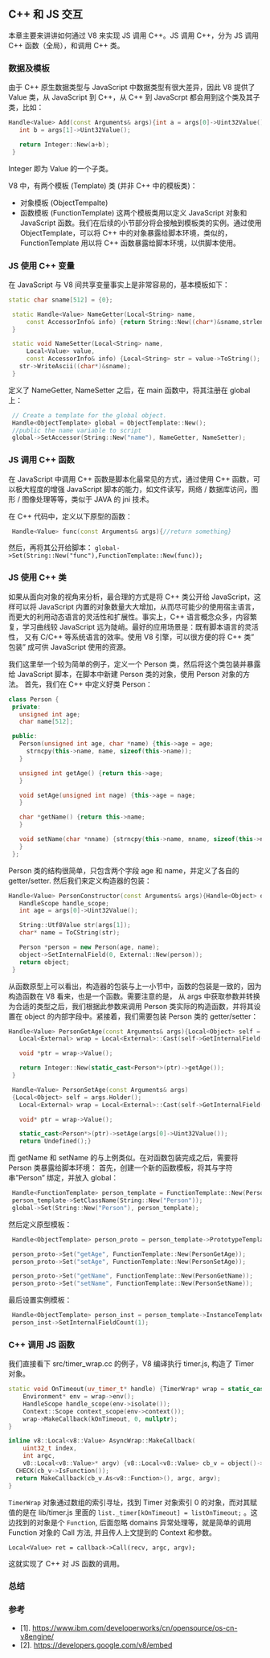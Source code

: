 ## C++ 和 JS 交互
本章主要来讲讲如何通过 V8 来实现 JS 调用 C++。JS 调用 C++，分为 JS 调用 C++ 函数（全局），和调用 C++ 类。


### 数据及模板
由于 C++ 原生数据类型与 JavaScript 中数据类型有很大差异，因此 V8 提供了 Value 类，从 JavaScript 到 C++，从 C++ 到 JavaScrpt 都会用到这个类及其子类，比如：
```c++
Handle<Value> Add(const Arguments& args){int a = args[0]->Uint32Value(); 
   int b = args[1]->Uint32Value(); 

   return Integer::New(a+b); 
 }
```
Integer 即为 Value 的一个子类。

V8 中，有两个模板 (Template) 类 (并非 C++ 中的模板类)：
- 对象模板 (ObjectTempalte) 
- 函数模板 (FunctionTemplate)
这两个模板类用以定义 JavaScript 对象和 JavaScript 函数。我们在后续的小节部分将会接触到模板类的实例。通过使用
ObjectTemplate，可以将 C++ 中的对象暴露给脚本环境，类似的，FunctionTemplate 用以将 C++
函数暴露给脚本环境，以供脚本使用。


### JS 使用 C++ 变量
在 JavaScript 与 V8 间共享变量事实上是非常容易的，基本模板如下：
```c++
static char sname[512] = {0}; 

 static Handle<Value> NameGetter(Local<String> name, 
     const AccessorInfo& info) {return String::New((char*)&sname,strlen((char*)&sname)); 
 } 

 static void NameSetter(Local<String> name, 
     Local<Value> value, 
     const AccessorInfo& info) {Local<String> str = value->ToString(); 
   str->WriteAscii((char*)&sname); 
 }
```
定义了 NameGetter, NameSetter 之后，在 main 函数中，将其注册在 global 上：
```c++
 // Create a template for the global object. 
 Handle<ObjectTemplate> global = ObjectTemplate::New(); 
 //public the name variable to script 
 global->SetAccessor(String::New("name"), NameGetter, NameSetter); 

```

### JS 调用 C++ 函数
在 JavaScript 中调用 C++ 函数是脚本化最常见的方式，通过使用 C++ 函数，可以极大程度的增强 JavaScript 脚本的能力，如文件读写，网络 / 数据库访问，图形 / 图像处理等等，类似于 JAVA 的 jni 技术。

在 C++ 代码中，定义以下原型的函数：
```c++
 Handle<Value> func(const Arguments& args){//return something}
```
然后，再将其公开给脚本：
`global->Set(String::New("func"),FunctionTemplate::New(func));`

### JS 使用 C++ 类
如果从面向对象的视角来分析，最合理的方式是将 C++ 类公开给 JavaScript，这样可以将 JavaScript
内置的对象数量大大增加，从而尽可能少的使用宿主语言，而更大的利用动态语言的灵活性和扩展性。事实上，C++ 
语言概念众多，内容繁复，学习曲线较 JavaScript 远为陡峭。最好的应用场景是：既有脚本语言的灵活性，
又有 C/C++ 等系统语言的效率。使用 V8 引擎，可以很方便的将 C++ 类” 包装” 成可供 JavaScript 使用的资源。

我们这里举一个较为简单的例子，定义一个 Person 类，然后将这个类包装并暴露给 JavaScript 脚本，在脚本中新建 Person 类的对象，使用 Person 对象的方法。
首先，我们在 C++ 中定义好类 Person：
```c++
class Person { 
 private: 
   unsigned int age; 
   char name[512]; 

 public: 
   Person(unsigned int age, char *name) {this->age = age; 
     strncpy(this->name, name, sizeof(this->name)); 
   } 

   unsigned int getAge() {return this->age; 
   } 

   void setAge(unsigned int nage) {this->age = nage; 
   } 

   char *getName() {return this->name; 
   } 

   void setName(char *nname) {strncpy(this->name, nname, sizeof(this->name)); 
   } 
 };
```
Person 类的结构很简单，只包含两个字段 age 和 name，并定义了各自的 getter/setter. 然后我们来定义构造器的包装：
```c++
Handle<Value> PersonConstructor(const Arguments& args){Handle<Object> object = args.This(); 
   HandleScope handle_scope; 
   int age = args[0]->Uint32Value(); 

   String::Utf8Value str(args[1]); 
   char* name = ToCString(str); 

   Person *person = new Person(age, name); 
   object->SetInternalField(0, External::New(person)); 
   return object; 
 }
```
从函数原型上可以看出，构造器的包装与上一小节中，函数的包装是一致的，因为构造函数在 V8 看来，也是一个函数。需要注意的是，
从 args 中获取参数并转换为合适的类型之后，我们根据此参数来调用 Person 类实际的构造函数，并将其设置在 object 
的内部字段中。紧接着，我们需要包装 Person 类的 getter/setter：
```c++
Handle<Value> PersonGetAge(const Arguments& args){Local<Object> self = args.Holder(); 
   Local<External> wrap = Local<External>::Cast(self->GetInternalField(0)); 

   void *ptr = wrap->Value(); 

   return Integer::New(static_cast<Person*>(ptr)->getAge()); 
 } 

 Handle<Value> PersonSetAge(const Arguments& args) 
 {Local<Object> self = args.Holder(); 
   Local<External> wrap = Local<External>::Cast(self->GetInternalField(0)); 

   void* ptr = wrap->Value(); 

   static_cast<Person*>(ptr)->setAge(args[0]->Uint32Value()); 
   return Undefined();}
 ```
而 getName 和 setName 的与上例类似。在对函数包装完成之后，需要将 Person 类暴露给脚本环境：
首先，创建一个新的函数模板，将其与字符串”Person” 绑定，并放入 global：
```c++
 Handle<FunctionTemplate> person_template = FunctionTemplate::New(PersonConstructor); 
 person_template->SetClassName(String::New("Person")); 
 global->Set(String::New("Person"), person_template);
```
然后定义原型模板：
```c++
 Handle<ObjectTemplate> person_proto = person_template->PrototypeTemplate(); 

 person_proto->Set("getAge", FunctionTemplate::New(PersonGetAge)); 
 person_proto->Set("setAge", FunctionTemplate::New(PersonSetAge)); 

 person_proto->Set("getName", FunctionTemplate::New(PersonGetName)); 
 person_proto->Set("setName", FunctionTemplate::New(PersonSetName));
```
最后设置实例模板：
```c++
 Handle<ObjectTemplate> person_inst = person_template->InstanceTemplate(); 
 person_inst->SetInternalFieldCount(1);
```

### C++ 调用 JS 函数
我们直接看下 src/timer_wrap.cc 的例子，V8 编译执行 timer.js, 构造了 Timer 对象。

```c++
static void OnTimeout(uv_timer_t* handle) {TimerWrap* wrap = static_cast<TimerWrap*>(handle->data);
    Environment* env = wrap->env();
    HandleScope handle_scope(env->isolate());
    Context::Scope context_scope(env->context());
    wrap->MakeCallback(kOnTimeout, 0, nullptr);
}

inline v8::Local<v8::Value> AsyncWrap::MakeCallback(
    uint32_t index,
    int argc,
    v8::Local<v8::Value>* argv) {v8::Local<v8::Value> cb_v = object()->Get(index);
  CHECK(cb_v->IsFunction());
  return MakeCallback(cb_v.As<v8::Function>(), argc, argv);
}
```
`TimerWrap` 对象通过数组的索引寻址，找到 Timer 对象索引 0 的对象，而对其赋值的是在 lib/timer.js 里面的
`list._timer[kOnTimeout] = listOnTimeout;` 。这边找到的对象是个 `Function`,
后面忽略 domains 异常处理等，就是简单的调用 Function 对象的 Call 方法, 并且传人上文提到的 Context 和参数。

`Local<Value> ret = callback->Call(recv, argc, argv);`

这就实现了 C++ 对 JS 函数的调用。

### 总结


### 参考
- [1]. https://www.ibm.com/developerworks/cn/opensource/os-cn-v8engine/
- [2]. https://developers.google.com/v8/embed
